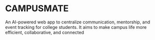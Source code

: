 # CAMPUSMATE
An AI-powered web app to centralize communication, mentorship, and event tracking for college students. It aims to make campus life more efficient, collaborative, and connected
